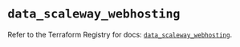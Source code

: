 # `data_scaleway_webhosting`

Refer to the Terraform Registry for docs: [`data_scaleway_webhosting`](https://registry.terraform.io/providers/scaleway/scaleway/2.42.1/docs/data-sources/webhosting).
